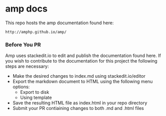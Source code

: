 # amp docs

This repo hosts the amp documentation found here:

`http://amphp.github.io/amp/`

### Before You PR

Amp uses stackedit.io to edit and publish the documentation found here. If you wish to contribute to the documentation for this project the following steps are necessary:

- Make the desired changes to index.md using stackedit.io/editor
- Export the markdown document to HTML using the following menu options:
    * Export to disk
    * Using template
- Save the resulting HTML file as index.html in your repo directory
- Submit your PR contiaining changes to both .md and .html files
